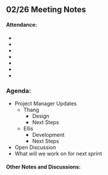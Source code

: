 ## 02/26 Meeting Notes

#### Attendance:
- 
-
-
-
-
-
-

### Agenda:
- Project Manager Updates
  - Thang   
    - Design
    - Next Steps 
  - Ellis
    - Development
    - Next Steps 
- Open Discussion
- What will we work on for next sprint



#### Other Notes and Discussions:




